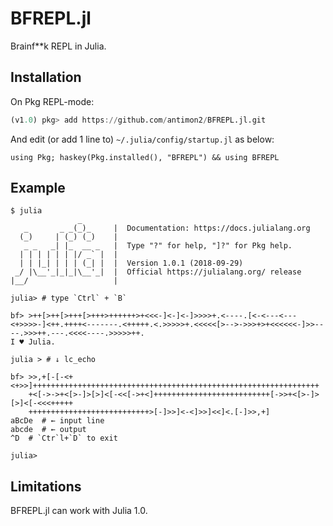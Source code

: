 # BFREPL.jl

Brainf**k REPL in Julia.

## Installation

On Pkg REPL-mode:

```jl
(v1.0) pkg> add https://github.com/antimon2/BFREPL.jl.git
```

And edit (or add 1 line to) `~/.julia/config/startup.jl` as below:

```
using Pkg; haskey(Pkg.installed(), "BFREPL") && using BFREPL
```

## Example

```
$ julia
               _
   _       _ _(_)_     |  Documentation: https://docs.julialang.org
  (_)     | (_) (_)    |
   _ _   _| |_  __ _   |  Type "?" for help, "]?" for Pkg help.
  | | | | | | |/ _` |  |
  | | |_| | | | (_| |  |  Version 1.0.1 (2018-09-29)
 _/ |\__'_|_|_|\__'_|  |  Official https://julialang.org/ release
|__/                   |

julia> # type `Ctrl` + `B`

bf> >++[>++[>+++[>+++>++++++>+<<<-]<-]<-]>>>>+.<----.[<-<---<---<+>>>>-]<++.++++<-------.<+++++.<.>>>>>+.<<<<<[>-->->>>+>+<<<<<<-]>>----.>>>++.---.<<<<----.>>>>>++.
I ♥ Julia.

julia > # ↓ lc_echo

bf> >>,+[-[-<+<+>>]++++++++++++++++++++++++++++++++++++++++++++++++++++++++++++++++
    +<[->->+<[>-]>[>]<[-<<[->+<]++++++++++++++++++++++++++[->>+<[>-]>[>]<[-<<<+++++
    +++++++++++++++++++++++++++>[-]>>]<-<]>>]<<]<.[-]>>,+]
aBcDe  # ← input line
abcde  # ← output
^D  # `Ctr`l+`D` to exit

julia> 
```

## Limitations

BFREPL.jl can work with Julia 1.0.
